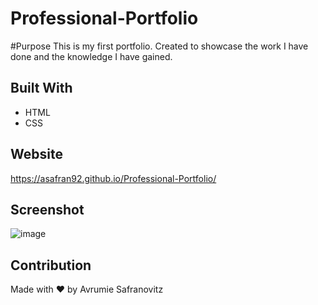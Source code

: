 # Professional-Portfolio
#Purpose
This is my first portfolio. Created to showcase the work I have done and the knowledge I have gained. 



## Built With
* HTML
* CSS

## Website
https://asafran92.github.io/Professional-Portfolio/

## Screenshot
![image](https://user-images.githubusercontent.com/78921988/149651446-16dae811-78bf-4734-8106-48f017de9860.png)



## Contribution
Made with ❤️ by Avrumie Safranovitz
